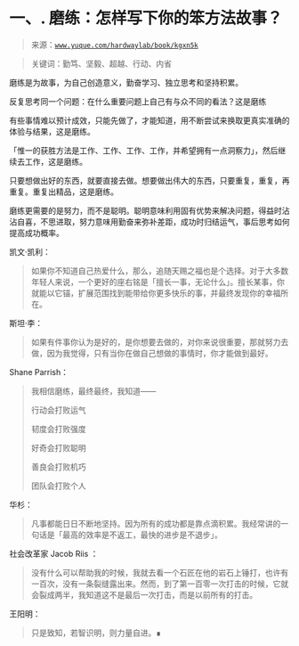 # 一、\. 磨练：怎样写下你的笨方法故事？

> 来源：[`www.yuque.com/hardwaylab/book/kgxn5k`](https://www.yuque.com/hardwaylab/book/kgxn5k)

> 关键词：勤笃、坚毅、超越、行动、内省 

磨练是为故事，为自己创造意义，勤奋学习、独立思考和坚持积累。 

反复思考同一个问题：在什么重要问题上自己有与众不同的看法？这是磨练 

有些事情难以预计成效，只能先做了，才能知道，用不断尝试来换取更真实准确的体验与结果，这是磨练。 

「惟一的获胜方法是工作、工作、工作、工作，并希望拥有一点洞察力」，然后继续去工作，这是磨练。 

只要想做出好的东西，就要直接去做。想要做出伟大的东西，只要重复，重复，再重复。重复出精品，这是磨练。 

磨练更需要的是努力，而不是聪明。聪明意味利用固有优势来解决问题，得益时沾沾自喜，不思进取，努力意味用勤奋来弥补差距，成功时归结运气，事后思考如何提高成功概率。 

凯文·凯利： 

> 如果你不知道自己热爱什么，那么，追随天赐之福也是个选择。对于大多数年轻人来说，一个更好的座右铭是「擅长一事，无论什么」。擅长某事，你就能以它锚，扩展范围找到能带给你更多快乐的事，并最终发现你的幸福所在。 

斯坦·李： 

> 如果有件事你认为是好的，是你想要去做的，对你来说很重要，那就努力去做，因为我觉得，只有当你在做自己想做的事情时，你才能做到最好。 

Shane Parrish：

> 我相信磨练，最终最终，我知道—— 
> 
> 行动会打败运气 
> 
> 韧度会打败强度 
> 
> 好奇会打败聪明 
> 
> 善良会打败机巧 
> 
> 团队会打败个人

华杉： 

> 凡事都能日日不断地坚持。因为所有的成功都是靠点滴积累。我经常讲的一句话是「最高的效率是不返工，最快的进步是不退步」。 

社会改革家 Jacob Riis ： 

> 没有什么可以帮助我的时候，我就去看一个石匠在他的岩石上锤打，也许有一百次，没有一条裂缝露出来。然而，到了第一百零一次打击的时候，它就会裂成两半，我知道这不是最后一次打击，而是以前所有的打击。 

王阳明： 

> 只是致知，若智识明，则力量自进。∎